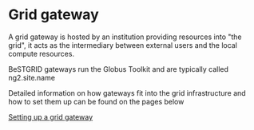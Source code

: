 # Grid gateway

A grid gateway is hosted by an institution providing resources into "the grid", it acts as the intermediary between external users and the local compute resources.

BeSTGRID gateways run the Globus Toolkit and are typically called ng2.site.name 

Detailed information on how gateways fit into the grid infrastructure and how to set them up can be found on the pages below

[Setting up a grid gateway](https://reannz.atlassian.net/wiki/pages/createpage.action?spaceKey=BeSTGRID&title=Setting_up_a_grid_gateway&linkCreation=true&fromPageId=3816950488)
